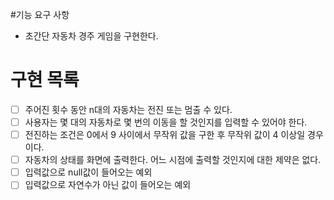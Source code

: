 #기능 요구 사항
- 초간단 자동차 경주 게임을 구현한다.

# 구현 목록
- [ ] 주어진 횟수 동안 n대의 자동차는 전진 또는 멈출 수 있다.
- [ ] 사용자는 몇 대의 자동차로 몇 번의 이동을 할 것인지를 입력할 수 있어야 한다.
- [ ] 전진하는 조건은 0에서 9 사이에서 무작위 값을 구한 후 무작위 값이 4 이상일 경우이다.
- [ ] 자동차의 상태를 화면에 출력한다. 어느 시점에 출력할 것인지에 대한 제약은 없다.
- [ ] 입력값으로 null값이 들어오는 예외
- [ ] 입력값으로 자연수가 아닌 값이 들어오는 예외
